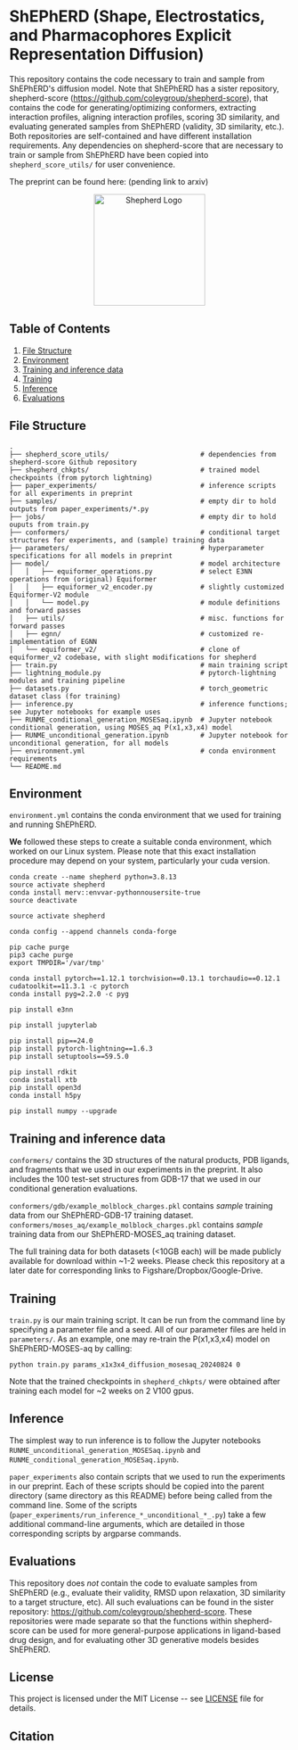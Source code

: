 # ShEPhERD (**S**hape, **E**lectrostatics, and **Ph**armacophores **E**xplicit **R**epresentation **D**iffusion)
This repository contains the code necessary to train and sample from ShEPhERD's diffusion model. Note that ShEPhERD has a sister repository, shepherd-score (https://github.com/coleygroup/shepherd-score), that contains the code for generating/optimizing conformers, extracting interaction profiles, aligning interaction profiles, scoring 3D similarity, and evaluating generated samples from ShEPhERD (validity, 3D similarity, etc.). Both repositories are self-contained and have different installation requirements. Any dependencies on shepherd-score that are necessary to train or sample from ShEPhERD have been copied into `shepherd_score_utils/` for user convenience.

The preprint can be found here: (pending link to arxiv)

<div style="text-align: center;">
  <img src="./logo.svg" alt="Shepherd Logo" style="width: 200px; height: auto;">
</div>

## Table of Contents
1. [File Structure](##file-structure)
2. [Environment](##environment)
3. [Training and inference data](##training-and-inference-data)
4. [Training](##training)
5. [Inference](##inference)
6. [Evaluations](##evaluations)

## File Structure

```
.
├── shepherd_score_utils/                       # dependencies from shepherd-score Github repository
├── shepherd_chkpts/                            # trained model checkpoints (from pytorch lightning)
├── paper_experiments/                          # inference scripts for all experiments in preprint
├── samples/                                    # empty dir to hold outputs from paper_experiments/*.py
├── jobs/                                       # empty dir to hold ouputs from train.py
├── conformers/                                 # conditional target structures for experiments, and (sample) training data
├── parameters/                                 # hyperparameter specifications for all models in preprint
├── model/                                      # model architecture
│   │   ├── equiformer_operations.py            # select E3NN operations from (original) Equiformer
│   │   ├── equiformer_v2_encoder.py            # slightly customized Equiformer-V2 module
│   │   └── model.py                            # module definitions and forward passes
│   ├── utils/                                  # misc. functions for forward passes
│   ├── egnn/                                   # customized re-implementation of EGNN
│   └── equiformer_v2/                          # clone of equiformer_v2 codebase, with slight modifications for shepherd
├── train.py                                    # main training script
├── lightning_module.py                         # pytorch-lightning modules and training pipeline
├── datasets.py                                 # torch_geometric dataset class (for training)
├── inference.py                                # inference functions; see Jupyter notebooks for example uses
├── RUNME_conditional_generation_MOSESaq.ipynb  # Jupyter notebook conditional generation, using MOSES_aq P(x1,x3,x4) model
├── RUNME_unconditional_generation.ipynb        # Jupyter notebook for unconditional generation, for all models
├── environment.yml                             # conda environment requirements
└── README.md
```


## Environment

`environment.yml` contains the conda environment that we used for training and running ShEPhERD. 

**We** followed these steps to create a suitable conda environment, which worked on our Linux system. Please note that this exact installation procedure may depend on your system, particularly your cuda version.

```
conda create --name shepherd python=3.8.13
source activate shepherd
conda install merv::envvar-pythonnousersite-true
source deactivate

source activate shepherd

conda config --append channels conda-forge

pip cache purge
pip3 cache purge
export TMPDIR='/var/tmp'

conda install pytorch==1.12.1 torchvision==0.13.1 torchaudio==0.12.1 cudatoolkit==11.3.1 -c pytorch
conda install pyg=2.2.0 -c pyg

pip install e3nn

pip install jupyterlab

pip install pip==24.0
pip install pytorch-lightning==1.6.3
pip install setuptools==59.5.0

pip install rdkit
conda install xtb
pip install open3d
conda install h5py

pip install numpy --upgrade
```


## Training and inference data
`conformers/` contains the 3D structures of the natural products, PDB ligands, and fragments that we used in our experiments in the preprint. It also includes the 100 test-set structures from GDB-17 that we used in our conditional generation evaluations. 

`conformers/gdb/example_molblock_charges.pkl` contains *sample* training data from our ShEPhERD-GDB-17 training dataset.
`conformers/moses_aq/example_molblock_charges.pkl` contains *sample* training data from our ShEPhERD-MOSES_aq training dataset.

The full training data for both datasets (<10GB each) will be made publicly available for download within ~1-2 weeks. Please check this repository at a later date for corresponding links to Figshare/Dropbox/Google-Drive.


## Training
`train.py` is our main training script. It can be run from the command line by specifying a parameter file and a seed. All of our parameter files are held in `parameters/`. As an example, one may re-train the P(x1,x3,x4) model on ShEPhERD-MOSES-aq by calling:

`python train.py params_x1x3x4_diffusion_mosesaq_20240824 0`

Note that the trained checkpoints in `shepherd_chkpts/` were obtained after training each model for ~2 weeks on 2 V100 gpus.


## Inference

The simplest way to run inference is to follow the Jupyter notebooks `RUNME_unconditional_generation_MOSESaq.ipynb` and `RUNME_conditional_generation_MOSESaq.ipynb`. 

`paper_experiments` also contain scripts that we used to run the experiments in our preprint. Each of these scripts should be copied into the parent directory (same directory as this README) before being called from the command line. Some of the scripts (`paper_experiments/run_inference_*_unconditional_*_.py`) take a few additional command-line arguments, which are detailed in those corresponding scripts by argparse commands.


## Evaluations

This repository does *not* contain the code to evaluate samples from ShEPhERD (e.g., evaluate their validity, RMSD upon relaxation, 3D similarity to a target structure, etc). All such evaluations can be found in the sister repository: https://github.com/coleygroup/shepherd-score. These repositories were made separate so that the functions within shepherd-score can be used for more general-purpose applications in ligand-based drug design, and for evaluating other 3D generative models besides ShEPhERD.


## License

This project is licensed under the MIT License -- see [LICENSE](./LICENSE) file for details.

## Citation
